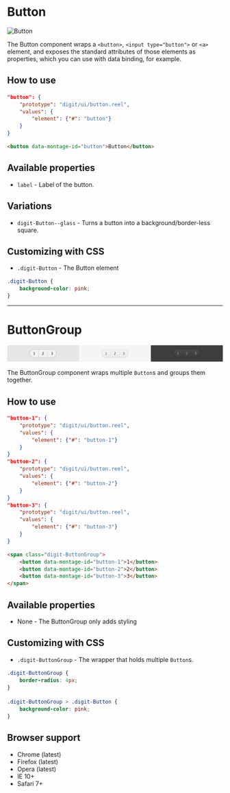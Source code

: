 # Button

![Button](screenshot.png)

The Button component wraps a `<button>`, `<input type="button">` or `<a>` element, and exposes the standard attributes of those elements as properties, which you can use with data binding, for example.

## How to use

```json
"button": {
    "prototype": "digit/ui/button.reel",
    "values": {
        "element": {"#": "button"}
    }
}
```

```html
<button data-montage-id="button">Button</button>
```


## Available properties

* `label` - Label of the button.


## Variations
* `digit-Button--glass` - Turns a button into a background/border-less square. 


## Customizing with CSS

* `.digit-Button` - The Button element

```css
.digit-Button {
    background-color: pink;
}
```



------------------------------------



# ButtonGroup

![ButtonGroup](screenshot-group.png)

The ButtonGroup component wraps multiple `Button`s and groups them together.

## How to use

```json
"button-1": {
    "prototype": "digit/ui/button.reel",
    "values": {
        "element": {"#": "button-1"}
    }
}
"button-2": {
    "prototype": "digit/ui/button.reel",
    "values": {
        "element": {"#": "button-2"}
    }
}
"button-3": {
    "prototype": "digit/ui/button.reel",
    "values": {
        "element": {"#": "button-3"}
    }
}
```

```html
<span class="digit-ButtonGroup">
    <button data-montage-id="button-1">1</button>
    <button data-montage-id="button-2">2</button>
    <button data-montage-id="button-3">3</button>
</span>
```


## Available properties

* None - The ButtonGroup only adds styling



## Customizing with CSS

* `.digit-ButtonGroup` - The wrapper that holds multiple `Button`s.

```css
.digit-ButtonGroup {
    border-radius: 4px;
}

.digit-ButtonGroup > .digit-Button {
    background-color: pink;
}

```



## Browser support

* Chrome (latest)
* Firefox (latest)
* Opera (latest)
* IE 10+
* Safari 7+
